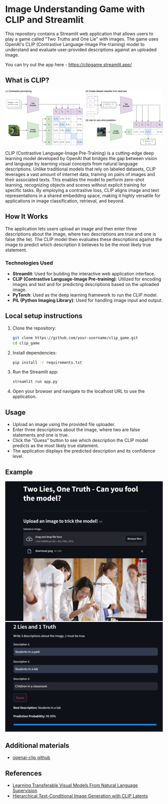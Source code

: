 # Image Understanding Game with CLIP and Streamlit

This repository contains a Streamlit web application that allows users to play a game called "Two Truths and One Lie" with images. The game uses OpenAI's CLIP (Contrastive Language-Image Pre-training) model to understand and evaluate user-provided descriptions against an uploaded image.

You can try out the app here - https://clipgame.streamlit.app/

## What is CLIP?

![alt text](clip-architecture.png)

CLIP (Contrastive Language-Image Pre-Training) is a cutting-edge deep learning model developed by OpenAI that bridges the gap between vision and language by learning visual concepts from natural language descriptions. Unlike traditional models that rely on labeled datasets, CLIP leverages a vast amount of internet data, training on pairs of images and their associated texts. This enables the model to perform zero-shot learning, recognizing objects and scenes without explicit training for specific tasks. By employing a contrastive loss, CLIP aligns image and text representations in a shared embedding space, making it highly versatile for applications in image classification, retrieval, and beyond.


## How It Works

The application lets users upload an image and then enter three descriptions about the image, where two descriptions are true and one is false (the lie). The CLIP model then evaluates these descriptions against the image to predict which description it believes to be the most likely true statement.

### Technologies Used

- **Streamlit**: Used for building the interactive web application interface.
- **CLIP (Contrastive Language-Image Pre-training)**: Utilized for encoding images and text and for predicting descriptions based on the uploaded image.
- **PyTorch**: Used as the deep learning framework to run the CLIP model.
- **PIL (Python Imaging Library)**: Used for handling image input and output.

## Local setup instructions

1. Clone the repository:

   ```bash
   git clone https://github.com/your-username/clip_game.git
   cd clip_game
   ```

2. Install dependencies:

   ```bash
   pip install -r requirements.txt
   ```

3. Run the Streamlit app:

   ```bash
   streamlit run app.py
   ```

4. Open your browser and navigate to the localhost URL to use the application.

## Usage

- Upload an image using the provided file uploader.
- Enter three descriptions about the image, where two are false statements and one is true.
- Click the "Guess" button to see which description the CLIP model predicts as the most likely true statement.
- The application displays the predicted description and its confidence level.

## Example
![alt text](example-1.png)
![alt text](example-2.png)


## Additional materials
- [openai-clip github](https://github.com/openai/CLIP)

## References
- [Learning Transferable Visual Models From Natural Language Supervision](https://arxiv.org/pdf/2103.00020v1.pdf)
- [Hierarchical Text-Conditional Image Generation with CLIP Latents](https://arxiv.org/pdf/2204.06125v1.pdf)
